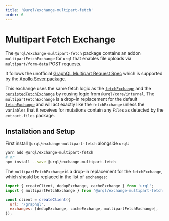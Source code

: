 ```yaml
---
title: '@urql/exchange-multipart-fetch'
order: 6
---
```


# Multipart Fetch Exchange

The `@urql/exchange-multipart-fetch` package contains an addon `multipartFetchExchange` for `urql`
that enables file uploads via `multipart/form-data` POST requests.

It follows the unofficial [GraphQL Multipart Request
Spec](https://github.com/jaydenseric/graphql-multipart-request-spec) which is supported by the
[Apollo Sever package](https://www.apollographql.com/docs/apollo-server/data/file-uploads/).

This exchange uses the same fetch logic as the [`fetchExchange`](./core.md#fetchexchange) and the
[`persistedFetchExchange`](./persisted-fetch-exchange.md) by reusing logic from `@urql/core/internal`.
The `multipartFetchExchange` is a drop-in replacement for the default
[`fetchExchange`](./core.md#fetchexchange) and will act exactly like the `fetchExchange` unless the
`variables` that it receives for mutations contain any `File`s as detected by the `extract-files` package.

## Installation and Setup

First install `@urql/exchange-multipart-fetch` alongside `urql`:

```sh
yarn add @urql/exchange-multipart-fetch
# or
npm install --save @urql/exchange-multipart-fetch
```

The `multipartFetchExchange` is a drop-in replacement for the `fetchExchange`, which should be
replaced in the list of `exchanges`:

```js
import { createClient, dedupExchange, cacheExchange } from 'urql';
import { multipartFetchExchange } from '@urql/exchange-multipart-fetch';

const client = createClient({
  url: '/graphql',
  exchanges: [dedupExchange, cacheExchange, multipartFetchExchange],
});
```
